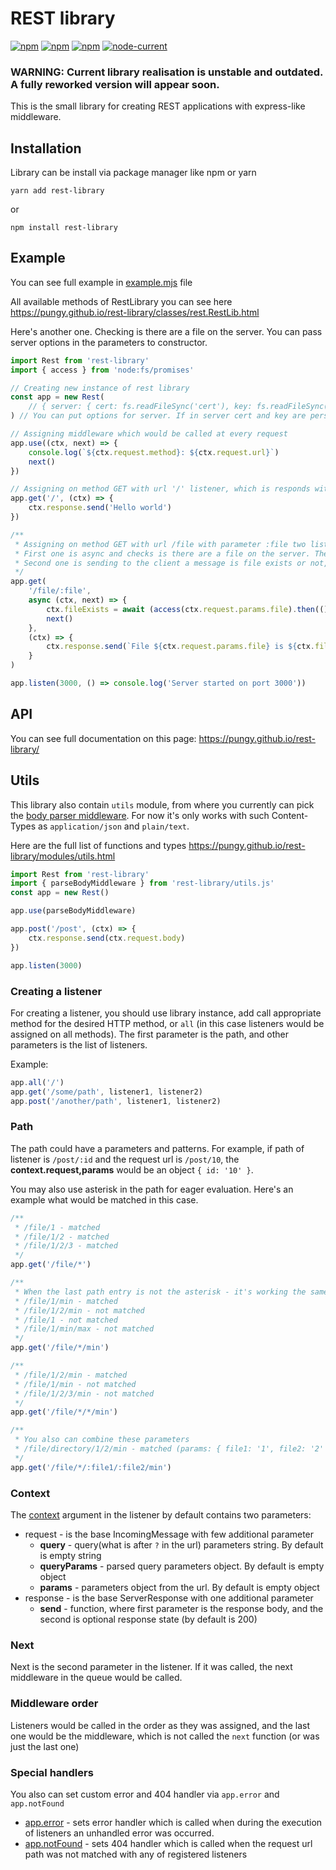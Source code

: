 # REST library

[![npm](https://img.shields.io/npm/dt/rest-library.svg)](https://www.npmjs.com/package/rest-library) [![npm](https://img.shields.io/npm/v/rest-library.svg)](https://www.npmjs.com/package/rest-library)
[![npm](https://img.shields.io/bundlephobia/min/rest-library)](https://bundlephobia.com/result?p=rest-library) [![node-current](https://img.shields.io/node/v/rest-library)](https://www.npmjs.com/package/rest-library)

### WARNING: Current library realisation is unstable and outdated. A fully reworked version will appear soon.

This is the small library for creating REST applications with express-like middleware.

## Installation

Library can be install via package manager like npm or yarn

```shell
yarn add rest-library
```

or

```shell
npm install rest-library
```

## Example

You can see full example in [example.mjs](https://github.com/PunGy/rest-library/blob/main/example.mjs) file

All available methods of RestLibrary you can see here <https://pungy.github.io/rest-library/classes/rest.RestLib.html>

Here's another one. Checking is there are a file on the server. You can pass server options in the parameters to constructor.

```js
import Rest from 'rest-library'
import { access } from 'node:fs/promises'

// Creating new instance of rest library
const app = new Rest(
    // { server: { cert: fs.readFileSync('cert'), key: fs.readFileSync('key') } }
) // You can put options for server. If in server cert and key are persist, server will be started as https

// Assigning middleware which would be called at every request
app.use((ctx, next) => { 
    console.log(`${ctx.request.method}: ${ctx.request.url}`)
    next()
})

// Assigning on method GET with url '/' listener, which is responds with hello world message
app.get('/', (ctx) => {
    ctx.response.send('Hello world')
})

/**
 * Assigning on method GET with url /file with parameter :file two listeners
 * First one is async and checks is there are a file on the server. Then writes it in the context
 * Second one is sending to the client a message is file exists or not, depends on parameter from the context
 */
app.get(
    '/file/:file', 
    async (ctx, next) => {
        ctx.fileExists = await (access(ctx.request.params.file).then(() => true).catch(() => false))
        next()
    },
    (ctx) => {
        ctx.response.send(`File ${ctx.request.params.file} is ${ctx.fileExists ? 'exists' : 'not exists'} on the server`)
    }
)

app.listen(3000, () => console.log('Server started on port 3000'))
```

## API

You can see full documentation on this page: <https://pungy.github.io/rest-library/>

## Utils

This library also contain `utils` module, from where you currently can pick the [body parser middleware](https://pungy.github.io/rest-library/modules/utils.html#parseBodyMiddleware). For now it's only works with such Content-Types as `application/json` and `plain/text`.

Here are the full list of functions and types <https://pungy.github.io/rest-library/modules/utils.html>

```js
import Rest from 'rest-library'
import { parseBodyMiddleware } from 'rest-library/utils.js'
const app = new Rest()

app.use(parseBodyMiddleware)

app.post('/post', (ctx) => {
    ctx.response.send(ctx.request.body)
})

app.listen(3000)
```

### Creating a listener

For creating a listener, you should use library instance, add call appropriate method for the desired HTTP method, or `all` (in this case listeners would be assigned on all methods). The first parameter is the path, and other parameters is the list of listeners.

Example:

```js
app.all('/')
app.get('/some/path', listener1, listener2)
app.post('/another/path', listener1, listener2)
```

### Path

The path could have a parameters and patterns. For example, if path of listener is `/post/:id` and the request url is `/post/10`, the **context.request,params** would be an object `{ id: '10' }`.

You may also use asterisk in the path for eager evaluation. Here's an example what would be matched in this case.

```js
/**
 * /file/1 - matched
 * /file/1/2 - matched
 * /file/1/2/3 - matched
 */
app.get('/file/*')

/**
 * When the last path entry is not the asterisk - it's working the same as with parameters, but skipping writing into request.params
 * /file/1/min - matched
 * /file/1/2/min - not matched
 * /file/1 - not matched
 * /file/1/min/max - not matched
 */
app.get('/file/*/min')

/**
 * /file/1/2/min - matched
 * /file/1/min - not matched
 * /file/1/2/3/min - not matched
 */
app.get('/file/*/*/min')

/**
 * You also can combine these parameters
 * /file/directory/1/2/min - matched (params: { file1: '1', file2: '2' })
 */
app.get('/file/*/:file1/:file2/min')
```

### Context

The [context](https://pungy.github.io/rest-library/modules/utils.html#Context) argument in the listener by default contains two parameters:

* request - is the base IncomingMessage with few   additional parameter
  * **query** - query(what is after `?` in the url) parameters string. By default is empty string
  * **queryParams** - parsed query parameters object. By default is empty object
  * **params** - parameters object from the url. By default is empty object
* response - is the base ServerResponse with one additional parameter
  * **send** - function, where first parameter is the response body, and the second is optional response state (by default is 200)

### Next

Next is the second parameter in the listener. If it was called, the next middleware in the queue would be called.

### Middleware order

Listeners would be called in the order as they was assigned, and the last one would be the middleware, which is not called the `next` function (or was just the last one)

### Special handlers

You also can set custom error and 404 handler via `app.error` and `app.notFound`

* [app.error](https://pungy.github.io/rest-library/classes/rest.RestLib.html#error) - sets error handler which is called when during the execution of listeners an unhandled error was occurred.
* [app.notFound](https://pungy.github.io/rest-library/classes/rest.RestLib.html#notFound) - sets 404 handler which is called when the request url path was not matched with any of registered listeners
